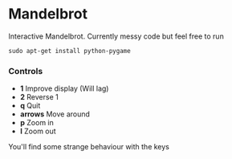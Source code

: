 # Mandelbrot
Interactive Mandelbrot. Currently messy code but feel free to run

`sudo apt-get install python-pygame`

### Controls
* __1__ 		Improve display (Will lag)
* __2__ 		Reverse 1
* __q__ 		Quit
* __arrows__	Move around
* __p__		Zoom in
* __l__		Zoom out

You'll find some strange behaviour with the keys